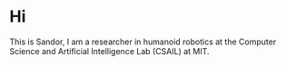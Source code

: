# Hi

This is Sandor, I am a researcher in humanoid robotics at the Computer Science and Artificial Intelligence Lab (CSAIL) at MIT.


